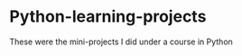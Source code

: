 Python-learning-projects
========================

These were the mini-projects I did under a course in Python
